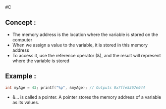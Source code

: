 #C

## Concept :
- The memory address is the location where the variable is stored on the computer
- When we assign a value to the variable, it is stored in this memory address
- To access it, use the reference operator (&), and the result will represent where the variable is stored
## Example : 
```C
int myAge = 43; printf("%p", &myAge); // Outputs 0x7ffe5367e044
```
- &... is called a pointer. A pointer stores the memory address of a variable as its values.